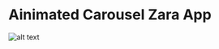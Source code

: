 # Ainimated Carousel Zara App

![alt text](https://github.com/trongtunguyen08/AinimatedCarouselZaraApp/blob/master/assets/screenshot.gif)
